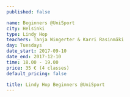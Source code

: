 ```yaml
---
published: false

name: Beginners @UniSport
city: Helsinki
type: Lindy Hop
teachers: Tanja Wingerter & Karri Rasinmäki
day: Tuesdays
date_start: 2017-09-10
date_end: 2017-12-10
time: 18.00 - 19.00
price: 35 € (4 classes)
default_pricing: false

title: Lindy Hop Beginners @UniSport
---
```

